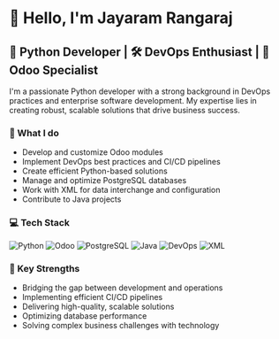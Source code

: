 # 👋 Hello, I'm Jayaram Rangaraj

## 🐍 Python Developer | 🛠 DevOps Enthusiast | 🏢 Odoo Specialist

I'm a passionate Python developer with a strong background in DevOps practices and enterprise software development. My expertise lies in creating robust, scalable solutions that drive business success.

### 🚀 What I do

- Develop and customize Odoo modules
- Implement DevOps best practices and CI/CD pipelines
- Create efficient Python-based solutions
- Manage and optimize PostgreSQL databases
- Work with XML for data interchange and configuration
- Contribute to Java projects

### 💻 Tech Stack

![Python](https://img.shields.io/badge/-Python-3776AB?style=flat-square&logo=Python&logoColor=white)
![Odoo](https://img.shields.io/badge/-Odoo-714B67?style=flat-square&logo=odoo&logoColor=white)
![PostgreSQL](https://img.shields.io/badge/-PostgreSQL-336791?style=flat-square&logo=postgresql&logoColor=white)
![Java](https://img.shields.io/badge/-Java-007396?style=flat-square&logo=java&logoColor=white)
![DevOps](https://img.shields.io/badge/-DevOps-0A0A0A?style=flat-square&logo=dev.to&logoColor=white)
![XML](https://img.shields.io/badge/-XML-0A0A0A?style=flat-square&logo=xml&logoColor=white)

### 🌟 Key Strengths

- Bridging the gap between development and operations
- Implementing efficient CI/CD pipelines
- Delivering high-quality, scalable solutions
- Optimizing database performance
- Solving complex business challenges with technology

